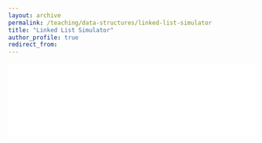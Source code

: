 ```yaml
---
layout: archive
permalink: /teaching/data-structures/linked-list-simulator
title: "Linked List Simulator"
author_profile: true
redirect_from: 
---
```


<iframe id="dynamic-iframe" src="../../../files/data_structures/slides/Bolum_03_Bagli_Liste.html" width="100%" style="border: none;"></iframe>

<script>
  const iframe = document.getElementById('dynamic-iframe');
  iframe.onload = () => {
    iframe.style.height = iframe.contentWindow.document.body.scrollHeight + 'px';
  };
</script>
